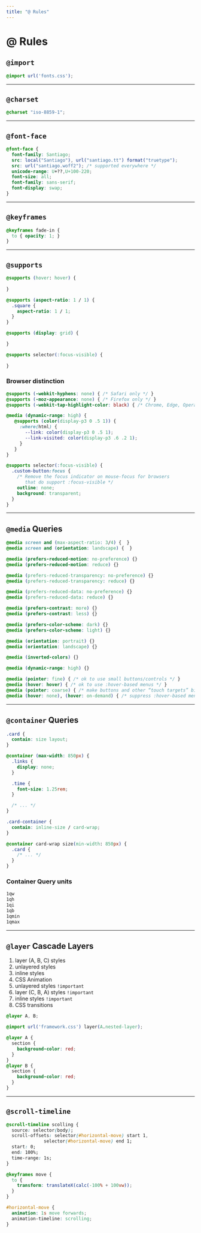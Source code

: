 ```yaml
---
title: "@ Rules"
---
```


# @ Rules

<section>

## `@import`

```css
@import url('fonts.css');
```

</section>

---

<section>

## `@charset`

```css
@charset "iso-8859-1";
```

</section>

---

<section>

## `@font-face`

```css
@font-face {
  font-family: Santiago;
  src: local("Santiago"), url("santiago.tt") format("truetype");
  src: url("santiago.woff2"); /* supported everywhere */
  unicode-range: U+??,U+100-220;
  font-size: all;
  font-family: sans-serif;
  font-display: swap;
}
```

</section>

---

<section>

## `@keyframes`

```css
@keyframes fade-in {
  to { opacity: 1; }
}
```

</section>

---

<section>

## `@supports`

```css
@supports (hover: hover) { 
  
}
```

```css
@supports (aspect-ratio: 1 / 1) { 
  .square {
    aspect-ratio: 1 / 1;
  }
}
```

```css
@supports (display: grid) {

}

@supports selector(:focus-visible) {
   
}
```


### Browser distinction

```css
@supports (-webkit-hyphens: none) { /* Safari only */ }
@supports (-moz-appearance: none) { /* Firefox only */ }
@supports (-webkit-tap-highlight-color: black) { /* Chrome, Edge, Opera only */ }
```

```css
@media (dynamic-range: high) {
   @supports (color(display-p3 0 .5 1)) {
     :where(html) {
       --link: color(display-p3 0 .5 1);
       --link-visited: color(display-p3 .6 .2 1);
     }
   }
}
```

```css
@supports selector(:focus-visible) {
  .custom-button:focus {
    /* Remove the focus indicator on mouse-focus for browsers
       that do support :focus-visible */
    outline: none;
    background: transparent;
  }
}
```

</section>

---

<section>

## `@media` Queries

```css
@media screen and (max-aspect-ratio: 3/4) {  }
@media screen and (orientation: landscape) {  }
```

```css
@media (prefers-reduced-motion: no-preference) {}
@media (prefers-reduced-motion: reduce) {}

@media (prefers-reduced-transparency: no-preference) {}
@media (prefers-reduced-transparency: reduce) {}

@media (prefers-reduced-data: no-preference) {}
@media (prefers-reduced-data: reduce) {}

@media (prefers-contrast: more) {}
@media (prefers-contrast: less) {}

@media (prefers-color-scheme: dark) {}
@media (prefers-color-scheme: light) {}

@media (orientation: portrait) {}
@media (orientation: landscape) {}

@media (inverted-colors) {}

@media (dynamic-range: high) {}

@media (pointer: fine) { /* ok to use small buttons/controls */ }
@media (hover: hover) { /* ok to use :hover-based menus */ }
@media (pointer: coarse) { /* make buttons and other “touch targets” bigger */ }
@media (hover: none), (hover: on-demand) { /* suppress :hover-based menus */ }
```

</section>

---

<section>

## `@container` Queries

```css
.card {
  contain: size layout;
}

@container (max-width: 850px) {
  .links {
    display: none;
  }

  .time {
    font-size: 1.25rem;
  }

  /* ... */
}
```

```css
.card-container {
  contain: inline-size / card-wrap;
}

@container card-wrap size(min-width: 850px) {
  .card {
    /* ... */
  }
}
```


### Container Query units

```css
1qw
1qh
1qi
1qb
1qmin
1qmax
```

</section>

---

<section>

## `@layer` Cascade Layers

1. layer (A, B, C) styles
2. unlayered styles
3. inline styles
4. CSS Animation
5. unlayered styles `!important`
6. layer (C, B, A) styles `!important`
7. inline styles `!important`
8. CSS transitions

```css
@layer A, B;

@import url('framework.css') layer(A.nested-layer);

@layer A {
  section {
    background-color: red;
  }
}
@layer B {
  section {
    background-color: red;
  }
}
```

</section>

---

<section>

## `@scroll-timeline`

```css
@scroll-timeline scolling {
  source: selector(body);
  scroll-offsets: selector(#horizontal-move) start 1,
              selector(#horizontal-move) end 1;
  start: 0;
  end: 100%;
  time-range: 1s;
}

@keyframes move {
  to {
    transform: translateX(calc(-100% + 100vw));
  }
}

#horizontal-move {
  animation: 1s move forwards;
  animation-timeline: scrolling;
}
```

</section>

